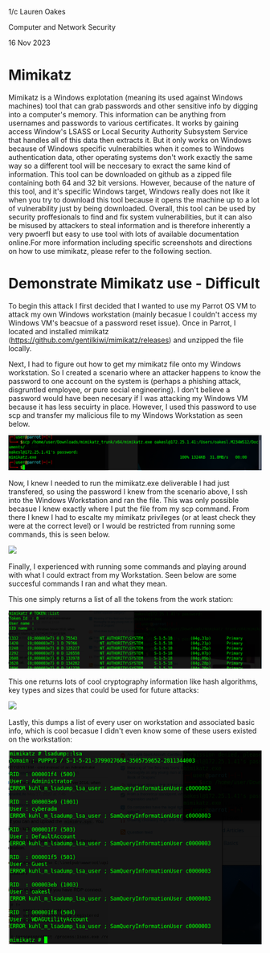 1/c Lauren Oakes 

Computer and Network Security 

16 Nov 2023


# Mimikatz 
Mimikatz is a Windows explotation (meaning its used against Windows machines) tool that can grab passwords and other sensitive info by digging into a computer's memory. This information can be anything from usernames and passwords to various certificates. It works by gaining access Window's LSASS or Local Security Authority Subsystem Service that handles all of this data then extracts it. But it only works on Windows because of Windows specific vulnerabilties when it comes to Windows authentication data, other operating systems don't work exactly the same way so a different tool will be neccesary to exract the same kind of information. This tool can be downloaded on github as a zipped file containing both 64 and 32 bit versions. However, because of the nature of this tool, and it's specific Windows target, Windows really does not like it when you try to download this tool because it opens the machine up to a lot of vulnerability just by being downloaded. Overall, this tool can be used by security proffesionals to find and fix system vulnerabilities, but it can also be misused by attackers to steal information and is therefore inherently a very pwoerfl but easy to use tool with lots of available documentation online.For more information including specific screenshots and directions on how to use mimikatz, please refer to the following section.

# Demonstrate Mimikatz use - Difficult
To begin this attack I first decided that I wanted to use my Parrot OS VM to attack my own Windows workstation (mainly becasue I couldn't access my Windows VM's beacsue of a password reset issue). Once in Parrot, I located and installed mimikatz (https://github.com/gentilkiwi/mimikatz/releases) and unzipped the file locally.

Next, I had to figure out how to get my mimikatz file onto my Windows workstation. So I created a scenario where an attacker happens to know the password to one account on the system is (perhaps a phishing attack, disgruntled employee, or pure social engineering). I don't believe a password would have been necesary if I was attacking my Windows VM because it has less secuirty in place. However, I used this password to use scp and transfer my malicious file to my Windows Workstation as seen below.

![](https://github.com/LaurenMOakes/Oakes_CNS/blob/main/HW8/scp.png?raw=true)

Now, I knew I needed to run the mimikatz.exe deliverable I had just transfered, so using the password I knew from the scenario above, I ssh into the Windows Workstation and ran the file. This was only possible becasue I knew exactly where I put the file from my scp command. From there I knew I had to escalte my mimikatz privileges (or at least check they were at the correct level) or I would be restricted from running some commands, this is seen below.

![](https://github.com/LaurenMOakes/Oakes_CNS/assets/90365484/d06fa1e3-fac7-4b03-b999-ee6f8ddc3a87)

Finally, I experienced with running some commands and playing around with what I could extract from my Workstation. Seen below are some succesful commands I ran and what they mean.

This one simply returns a list of all the tokens from the work station:

![](https://github.com/LaurenMOakes/Oakes_CNS/blob/main/HW8/token_list.png?raw=true)

This one returns lots of cool cryptography information like hash algorithms, key types and sizes that could be used for future attacks:

![](https://github.com/LaurenMOakes/Oakes_CNS/assets/90365484/e714f19e-a775-44ea-8b1c-1ec4c5eda314)

Lastly, this dumps a list of every user on workstation and associated basic info, which is cool becasue I didn't even know some of these users existed on the workstation:

![](https://github.com/LaurenMOakes/Oakes_CNS/blob/main/HW8/lsadump.png?raw=true)



